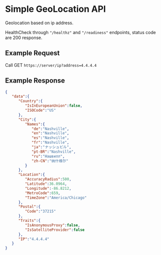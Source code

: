 # Simple GeoLocation API

Geolocation based on ip address.

HealthCheck through `"/healthz"` and `"/readiness"` endpoints, status code are 200 response.

## Example Request

Call GET `https://server/ip?address=4.4.4.4`
  
## Example Response

```json
{
   "data":{
      "Country":{
         "IsInEuropeanUnion":false,
         "ISOCode":"US"
      },
      "City":{
         "Names":{
            "de":"Nashville",
            "en":"Nashville",
            "es":"Nashville",
            "fr":"Nashville",
            "ja":"ナッシュビル",
            "pt-BR":"Nashville",
            "ru":"Нашвилл",
            "zh-CN":"纳什维尔"
         }
      },
      "Location":{
         "AccuracyRadius":500,
         "Latitude":36.0964,
         "Longitude":-86.8212,
         "MetroCode":659,
         "TimeZone":"America/Chicago"
      },
      "Postal":{
         "Code":"37215"
      },
      "Traits":{
         "IsAnonymousProxy":false,
         "IsSatelliteProvider":false
      },
      "IP":"4.4.4.4"
   }
}
```
